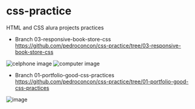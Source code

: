 # css-practice
HTML and CSS alura projects practices


- Branch 03-responsive-book-store-css
https://github.com/pedroconcon/css-practice/tree/03-responsive-book-store-css


<div>
      <img src="https://github-production-user-asset-6210df.s3.amazonaws.com/54711435/238095892-1384129d-fb9f-45de-88ac-38432073dd27.png" alt="celphone image">
      <img src="https://github-production-user-asset-6210df.s3.amazonaws.com/54711435/238095868-54dd79d3-e8f0-4f50-a0bb-ca8ff3640635.png" alt="computer image">
</div>


- Branch 01-portfolio-good-css-practices
https://github.com/pedroconcon/css-practice/tree/01-portfolio-good-css-practices

![image](https://github.com/pedroconcon/css-practice/assets/54711435/4384da9a-354f-4706-bc6c-cc07f4e8b8c8)



